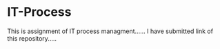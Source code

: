 # IT-Process
This is assignment of IT process managment......
I have submitted link of this repository.....

